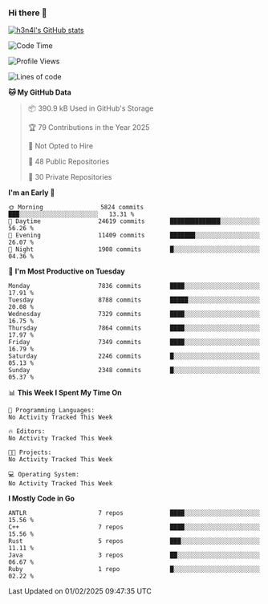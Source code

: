 ### Hi there 👋

[![h3n4l's GitHub stats](https://github-readme-stats.vercel.app/api?username=h3n4l&count_private=true&show_icons=true&theme=radical)](https://github.com/h3n4l/github-readme-stats)

<!--START_SECTION:waka-->
![Code Time](http://img.shields.io/badge/Code%20Time-2%2C054%20hrs%2033%20mins-blue)

![Profile Views](http://img.shields.io/badge/Profile%20Views-2-blue)

![Lines of code](https://img.shields.io/badge/From%20Hello%20World%20I%27ve%20Written-17.0%20million%20lines%20of%20code-blue)

**🐱 My GitHub Data** 

> 📦 390.9 kB Used in GitHub's Storage 
 > 
> 🏆 79 Contributions in the Year 2025
 > 
> 🚫 Not Opted to Hire
 > 
> 📜 48 Public Repositories 
 > 
> 🔑 30 Private Repositories 
 > 
**I'm an Early 🐤** 

```text
🌞 Morning                5824 commits        ███░░░░░░░░░░░░░░░░░░░░░░   13.31 % 
🌆 Daytime                24619 commits       ██████████████░░░░░░░░░░░   56.26 % 
🌃 Evening                11409 commits       ███████░░░░░░░░░░░░░░░░░░   26.07 % 
🌙 Night                  1908 commits        █░░░░░░░░░░░░░░░░░░░░░░░░   04.36 % 
```
📅 **I'm Most Productive on Tuesday** 

```text
Monday                   7836 commits        ████░░░░░░░░░░░░░░░░░░░░░   17.91 % 
Tuesday                  8788 commits        █████░░░░░░░░░░░░░░░░░░░░   20.08 % 
Wednesday                7329 commits        ████░░░░░░░░░░░░░░░░░░░░░   16.75 % 
Thursday                 7864 commits        ████░░░░░░░░░░░░░░░░░░░░░   17.97 % 
Friday                   7349 commits        ████░░░░░░░░░░░░░░░░░░░░░   16.79 % 
Saturday                 2246 commits        █░░░░░░░░░░░░░░░░░░░░░░░░   05.13 % 
Sunday                   2348 commits        █░░░░░░░░░░░░░░░░░░░░░░░░   05.37 % 
```


📊 **This Week I Spent My Time On** 

```text
💬 Programming Languages: 
No Activity Tracked This Week

🔥 Editors: 
No Activity Tracked This Week

🐱‍💻 Projects: 
No Activity Tracked This Week

💻 Operating System: 
No Activity Tracked This Week
```

**I Mostly Code in Go** 

```text
ANTLR                    7 repos             ████░░░░░░░░░░░░░░░░░░░░░   15.56 % 
C++                      7 repos             ████░░░░░░░░░░░░░░░░░░░░░   15.56 % 
Rust                     5 repos             ███░░░░░░░░░░░░░░░░░░░░░░   11.11 % 
Java                     3 repos             ██░░░░░░░░░░░░░░░░░░░░░░░   06.67 % 
Ruby                     1 repo              █░░░░░░░░░░░░░░░░░░░░░░░░   02.22 % 
```




 Last Updated on 01/02/2025 09:47:35 UTC
<!--END_SECTION:waka-->

